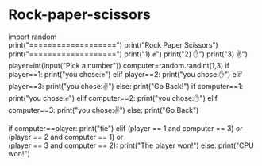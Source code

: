 # Rock-paper-scissors
import random  
print("===================")
print("Rock Paper Scissors")
print("===================")
print("1) ✊")
print("2) ✋")
print("3) ✌️")
player=int(input("Pick a number"))
computer=random.randint(1,3)
if player==1:
  print("you chose:✊")
elif player==2:
  print("you chose:✋")
elif player==3:
  print("you chose:✌️")
else:
  print("Go Back!")
if computer==1:
  print("you chose:✊")
elif computer==2:
  print("you chose:✋")
elif computer==3:
   print("you chose:✌️")
else:
  print("Go Back")

if computer==player:
  print("tie")
elif (player == 1 and computer == 3) or \
     (player == 2 and computer == 1) or \
     (player == 3 and computer == 2):
    print("The player won!")
else:
    print("CPU won!")




